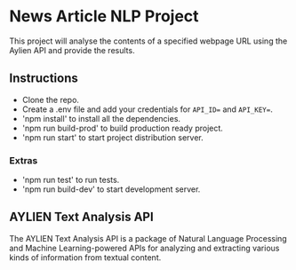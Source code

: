 # News Article NLP Project

This project will analyse the contents of a specified webpage URL using the Aylien API and provide the results.

## Instructions

- Clone the repo.
- Create a .env file and add your credentials for `API_ID=` and `API_KEY=`.
- 'npm install' to install all the dependencies.
- 'npm run build-prod' to build production ready project.
- 'npm run start' to start project distribution server.

### Extras

- 'npm run test' to run tests.
- 'npm run build-dev' to start development server.

## AYLIEN Text Analysis API

The AYLIEN Text Analysis API is a package of Natural Language Processing and Machine Learning-powered APIs for analyzing and extracting various kinds of information from textual content.
